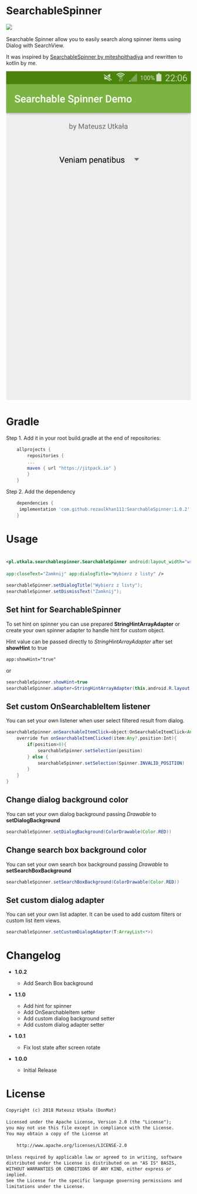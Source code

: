 # SearchableSpinner
[![](https://jitpack.io/v/DonMat/searchablespinner.svg)](https://jitpack.io/#DonMat/searchablespinner)

Searchable Spinner allow you to easily search along spinner items using Dialog with SearchView.

It was inspired by [SearchableSpinner by miteshpithadiya](https://github.com/miteshpithadiya/SearchableSpinner) and rewritten to kotlin by me.

![Screenshot](https://github.com/DonMat/SearchableSpinner/raw/master/demo.gif?raw=true "Screenshot")

# Gradle
Step 1. Add it in your root build.gradle at the end of repositories:

```gradle
    allprojects {
        repositories {
        ...
        maven { url "https://jitpack.io" }
        }
    }
```

Step 2. Add the dependency

```gradle
    dependencies {
     implementation 'com.github.rezaulkhan111:SearchableSpinner:1.0.2'
    }
```

# Usage
```xml

<pl.utkala.searchablespinner.SearchableSpinner android:layout_width="wrap_content" android:layout_height="wrap_content"

app:closeText="Zamknij" app:dialogTitle="Wybierz z listy" />

```

```java
searchableSpinner.setDialogTitle("Wybierz z listy");
searchableSpinner.setDismissText("Zamknij");
```

## Set hint for SearchableSpinner

To set hint on spinner you can use prepared **StringHintArrayAdapter** or create your own spinner adapter to handle hint for custom object.

Hint value can be passed directly to _StringHintArrayAdapter_ after set **showHint** to true

```xml
app:showHint="true"
```

or

```java
searchableSpinner.showHint=true
searchableSpinner.adapter=StringHintArrayAdapter(this,android.R.layout.simple_spinner_dropdown_item,users,"Select Item")
```

## Set custom OnSearchableItem listener

You can set your own listener when user select filtered result from dialog.

```java
searchableSpinner.onSearchableItemClick=object:OnSearchableItemClick<Any?>{
    override fun onSearchableItemClicked(item:Any?,position:Int){
        if(position>0){
            searchableSpinner.setSelection(position)
        } else {
            searchableSpinner.setSelection(Spinner.INVALID_POSITION)
        }
    }
}
```

## Change dialog background color

You can set your own dialog background passing _Drawable_ to **setDialogBackground**

```java
searchableSpinner.setDialogBackground(ColorDrawable(Color.RED))
```

## Change search box background color

You can set your own search box background passing _Drawable_ to **setSearchBoxBackground**

```java
searchableSpinner.setSearchBoxBackground(ColorDrawable(Color.RED))
```

## Set custom dialog adapter

You can set your own list adapter. It can be used to add custom filters or custom list item views.

```java
searchableSpinner.setCustomDialogAdapter(T:ArrayList<*>)
```

# Changelog
* **1.0.2**
  * Add Search Box background

* **1.1.0**
  * Add hint for spinner
  * Add OnSearchableItem setter
  * Add custom dialog background setter
  * Add custom dialog adapter setter
  
* **1.0.1**
  * Fix lost state after screen rotate
  
* **1.0.0**
  * Initial Release

# License

    Copyright (c) 2018 Mateusz Utkała (DonMat)

    Licensed under the Apache License, Version 2.0 (the "License");
    you may not use this file except in compliance with the License.
    You may obtain a copy of the License at

        http://www.apache.org/licenses/LICENSE-2.0

    Unless required by applicable law or agreed to in writing, software
    distributed under the License is distributed on an "AS IS" BASIS,
    WITHOUT WARRANTIES OR CONDITIONS OF ANY KIND, either express or implied.
    See the License for the specific language governing permissions and
    limitations under the License.
